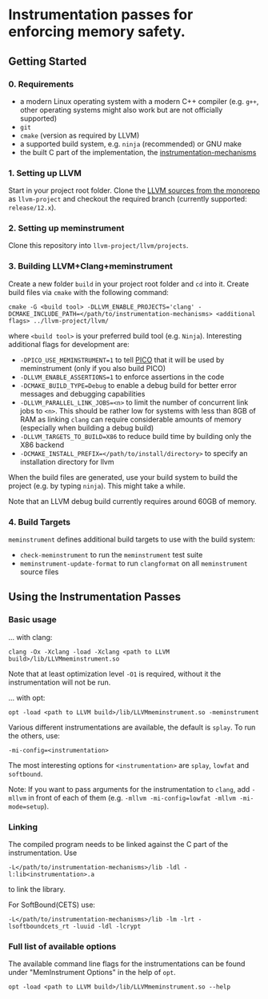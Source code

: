 # Instrumentation passes for enforcing memory safety.

## Getting Started

### 0. Requirements

  * a modern Linux operating system with a modern C++ compiler (e.g. `g++`, other operating systems might also work but are not officially supported)
  * `git`
  * `cmake` (version as required by LLVM)
  * a supported build system, e.g. `ninja` (recommended) or GNU make
  * the built C part of the implementation, the [instrumentation-mechanisms](https://gitlab.cs.uni-saarland.de/cdl/safe-c/instrumentation-mechanisms)

### 1. Setting up LLVM

Start in your project root folder. Clone the [LLVM sources from the monorepo](https://github.com/llvm/llvm-project) as `llvm-project` and checkout the required branch (currently supported: `release/12.x`).

### 2. Setting up meminstrument

Clone this repository into `llvm-project/llvm/projects`.

### 3. Building LLVM+Clang+meminstrument

Create a new folder `build` in your project root folder and `cd` into it. Create build files via `cmake` with the following command:

```
cmake -G <build tool> -DLLVM_ENABLE_PROJECTS='clang' -DCMAKE_INCLUDE_PATH=</path/to/instrumentation-mechanisms> <additional flags> ../llvm-project/llvm/
```

where `<build tool>` is your preferred build tool (e.g. `Ninja`).
Interesting additional flags for development are:

  * `-DPICO_USE_MEMINSTRUMENT=1` to tell [PICO](https://gitlab.cs.uni-saarland.de/cdl/safe-c/PICO) that it will be used by meminstrument (only if you also build PICO)
  * `-DLLVM_ENABLE_ASSERTIONS=1` to enforce assertions in the code
  * `-DCMAKE_BUILD_TYPE=Debug` to enable a debug build for better error messages and debugging capabilities
  * `-DLLVM_PARALLEL_LINK_JOBS=<n>` to limit the number of concurrent link jobs to `<n>`. This should be rather low for systems with less than 8GB of RAM as linking `clang` can require considerable amounts of memory (especially when building a debug build)
  * `-DLLVM_TARGETS_TO_BUILD=X86` to reduce build time by building only the X86 backend
  * `-DCMAKE_INSTALL_PREFIX=</path/to/install/directory>` to specify an installation directory for llvm

When the build files are generated, use your build system to build the project (e.g. by typing `ninja`). This might take a while.

Note that an LLVM debug build currently requires around 60GB of memory.

### 4. Build Targets

`meminstrument` defines additional build targets to use with the build system:

  * `check-meminstrument` to run the `meminstrument` test suite
  * `meminstrument-update-format` to run `clangformat` on all `meminstrument` source files

## Using the Instrumentation Passes

### Basic usage

... with clang:

```
clang -Ox -Xclang -load -Xclang <path to LLVM build>/lib/LLVMmeminstrument.so
```
Note that at least optimization level `-O1` is required, without it the instrumentation will not be run.

... with opt:

```
opt -load <path to LLVM build>/lib/LLVMmeminstrument.so -meminstrument
```

Various different instrumentations are available, the default is `splay`. To run the others, use:

```
-mi-config=<instrumentation>
```

The most interesting options for `<instrumentation>` are `splay`, `lowfat` and `softbound`.

Note: If you want to pass arguments for the instrumentation to `clang`, add `-mllvm` in front of each of them (e.g. `-mllvm -mi-config=lowfat -mllvm -mi-mode=setup`).

### Linking

The compiled program needs to be linked against the C part of the instrumentation.
Use

```
-L</path/to/instrumentation-mechanisms>/lib -ldl -l:lib<instrumentation>.a
```

to link the library.

For SoftBound(CETS) use:

```
-L</path/to/instrumentation-mechanisms>/lib -lm -lrt -lsoftboundcets_rt -luuid -ldl -lcrypt
```

### Full list of available options

The available command line flags for the instrumentations can be found under "MemInstrument Options" in the help of `opt`.

```
opt -load <path to LLVM build>/lib/LLVMmeminstrument.so --help
```

